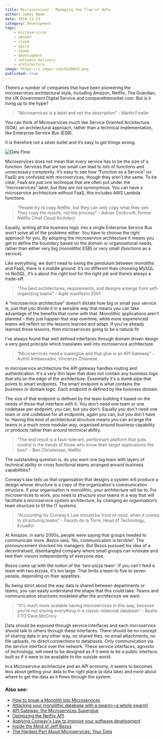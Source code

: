 ```yaml
---
title: Microservices - Managing the flow of data
author: James Wade
date: 2018-11-23
category: Development
tags:
    - microservices
    - amazon
    - cloud
    - agile
    - teams
    - development
    - software delivery
    - architecture
image: https://i.imgur.com/8aZBHvE.png
published: true
---
```


There’s a number of companies that have been pioneering the microservices architectural style, including Amazon, Netflix, The Guardian, the UK Government Digital Service and comparethemarket.com. But is it living up to the hype?

> "Microservices is a label and not the description" - Martin Fowler

You can think of Microservices much like Service Oriented Architecture (SOA), an architectural approach, rather than a technical implementation, like Enterprise Service Bus (ESB).

It is therefore not a silver bullet and it’s easy to get things wrong.

<!--more-->

![Data Flow](https://i.imgur.com/8aZBHvE.png)

Microservices does not mean that every service has to be the size of a function. Services that are too small can lead to lots of functions and unnecessary complexity. It’s easy to see how “Function as a Service” (or FaaS) are confused with microservices, though they aren’t the same. To be clear, FaaS are just one technique that are often put under the “microservices” label, but they are not synonymous. You can have a microservice architecture without FaaS, this includes AWS Lambda functions.

> “People try to copy Netflix, but they can only copy what they see. They copy the results, not the process” - Adrian Cockcroft, former Netflix Chief Cloud Architect

Equally, writing all the business logic into a single Enterprise Service Bus won’t solve all of the problems either. You have to choose the right approach for you. By adopting the microservice architecture it means you get to define the boundary based on the domain or organisational needs, rather than either very big (monolithic ESB) or very small (functions as a service).

Like everything, we don’t need to swing the pendulum between monoliths and FaaS, there is a middle ground. It’s no different than choosing MySQL vs NoSQL, it’s a about the right tool for the right job and there’s always a trade-off.

> “The best architectures, requirements, and designs emerge from self-organizing teams” -  Agile manifesto 2001

A “microservice architecture” doesn’t dictate how big or small your service is, just that you divide it in a sensible way that means you can take advantage of the benefits that come with that. Monolithic applications aren’t planned – they just happen that way overtime, while more experienced teams will reflect on the lessons learned and adapt. If you’ve already learned those lessons, then microservices going to be a natural fit.

I've always found that well defined interfaces through domain driven design a very good principle which translates well into microservice architecture.

> “Microservices need a superglue and that glue is an API Gateway” - Auth0 Ambassador, Vincenzo Chianese

In microservice architecture the API gateway handles routing and authentication. It's a very thin layer that does not contain any business logic that sits on the edge of the architecture.  Essentially it's a dumb pipe that points to smart endpoints. The smart endpoint is what contains the business or domain logic. Each endpoint is defined by the business domain.

The size of that endpoint is defined by the team building it based on the needs of those that interface with it. You don't need one team or one codebase per endpoint, you can, but you don't. Equally you don't need one team or one codebase for all endpoints, again you can, but you don't have to. Having this kind of architectural structure means you can arrange the teams in a much more modular way, organised around business capability or products rather than around technical ability.

> “The end result is a fault-tolerant, performant platform that puts control in the hands of those who know their target applications the best” - Ben Christensen, Netflix

The outstanding question is, do you want one big team with layers of technical ability or cross functional teams arranged around business capabilities?

Conway’s law tells us that organisation that designs a system will produce a design whose structure is a copy of the organization's communication structure. If your organisation is monolithic, your architecture will be to. For microservices to work, you need to structure your teams in a way that will facilitate a microservice system architecture, by changing an organisation’s team structure to fit the IT systems.

> “Accounting for Conway’s Law should be front of mind, when it comes to structuring teams” - Fausto de la Torre, Head of Technology, Ecuador

At Amazon, in early 2000s, people were saying that groups needed to communicate more. Bezos said, 'No, communication is terrible!'. The pronouncement shocked his managers. But Bezos pursued his idea of a decentralised, disentangled company where small groups can innovate and test their visions independently of everyone else.

Bezos came up with the notion of the 'two-pizza team': If you can't feed a team with two pizzas, it's too large. That limits a team to five to seven people, depending on their appetites.

By being strict about the way data is shared between departments or teams, you can easily understand the shape that this could take. Teams and communication structures modelled after the architecture we want.

> "It's much more scalable having microservices in this way, because you're not storing everything in a classic relational database” - Basho CTO Dave McCrory

Data should be exposed through service interfaces and each microservice should talk to others through these interfaces. There should be no concept of sharing data in any other way, no shared files, no email attachments, no file uploads, no direct connections to databases. Only communication via the service interface over the network. These service interfaces, agnostic of technology, will need to be designed as if it were to be a public interface, built as if it were to be available to the outside world.

In a Microservice architecture and an API economy, it seems to becomes less about getting your data to the right place (a data lake) and more about where to get the data as it flows through the system.

### Also see:

- [How to break a Monolith into Microservices](https://martinfowler.com/articles/break-monolith-into-microservices.html)
- [Attacking your monolithic database with a swarm—a whole swarm!](https://arstechnica.com/information-technology/2016/05/blow-that-data-monolith-to-smithereens-with-microservices-and-database-swarms/)
- [API Gateway: the Microservices Superglue](https://auth0.com/blog/apigateway-microservices-superglue/)
- [Optimizing the Netflix API](https://medium.com/netflix-techblog/optimizing-the-netflix-api-5c9ac715cf19)
- [Applying Conway's Law to improve your software development](https://www.thoughtworks.com/insights/blog/applying-conways-law-improve-your-software-development)
- [Inside the Mind of Jeff Bezos](https://www.fastcompany.com/50106/inside-mind-jeff-bezos-5)
- [The Hardest Part About Microservices: Your Data](http://blog.christianposta.com/microservices/the-hardest-part-about-microservices-data/)
